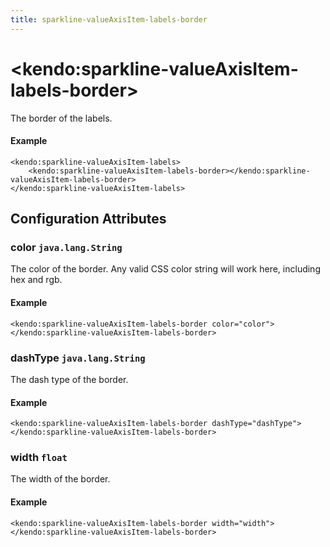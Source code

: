 ```yaml
---
title: sparkline-valueAxisItem-labels-border
---
```


# \<kendo:sparkline-valueAxisItem-labels-border\>

The border of the labels.

#### Example
    <kendo:sparkline-valueAxisItem-labels>
        <kendo:sparkline-valueAxisItem-labels-border></kendo:sparkline-valueAxisItem-labels-border>
    </kendo:sparkline-valueAxisItem-labels>

## Configuration Attributes

### color `java.lang.String`

The color of the border. Any valid CSS color string will work here, including
hex and rgb.

#### Example
    <kendo:sparkline-valueAxisItem-labels-border color="color">
    </kendo:sparkline-valueAxisItem-labels-border>

### dashType `java.lang.String`

The dash type of the border.

#### Example
    <kendo:sparkline-valueAxisItem-labels-border dashType="dashType">
    </kendo:sparkline-valueAxisItem-labels-border>

### width `float`

The width of the border.

#### Example
    <kendo:sparkline-valueAxisItem-labels-border width="width">
    </kendo:sparkline-valueAxisItem-labels-border>

